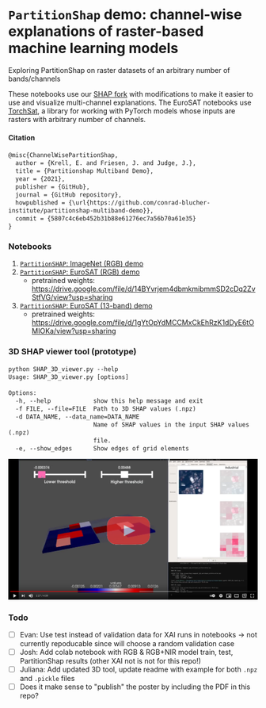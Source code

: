 # `PartitionShap` demo: channel-wise explanations of raster-based machine learning models
Exploring PartitionShap on raster datasets of an arbitrary number of bands/channels

These notebooks use our [SHAP fork](https://github.com/conrad-blucher-institute/shap) with modifications to make it easier to use and visualize multi-channel explanations. 
The EuroSAT notebooks use [TorchSat](https://github.com/sshuair/torchsat), a library for working with PyTorch models whose inputs are rasters with arbitrary number of channels. 

#### Citation

    @misc{ChannelWisePartitionShap,
      author = {Krell, E. and Friesen, J. and Judge, J.},
      title = {Partitionshap Multiband Demo},
      year = {2021},
      publisher = {GitHub},
      journal = {GitHub repository},
      howpublished = {\url{https://github.com/conrad-blucher-institute/partitionshap-multiband-demo}},
      commit = {5807c4c6eb452b31b88e61276ec7a56b70a61e35}
    }

### Notebooks

1. [`PartitionSHAP`: ImageNet (RGB) demo](PartitionSHAP_ImageNet.ipynb)
2. [`PartitionSHAP`: EuroSAT (RGB) demo](PartitionSHAP_EuroSAT_RGB.ipynb)
   * pretrained weights: https://drive.google.com/file/d/14BYvrjem4dbmkmibmmSD2cDq2ZvStfVG/view?usp=sharing
3. [`PartitionSHAP`: EuroSAT (13-band) demo](PartitionSHAP_EuroSAT_13bands.ipynb)
   * pretrained weights: https://drive.google.com/file/d/1gYtOpYdMCCMxCkEhRzK1dDyE6tOMIOKa/view?usp=sharing

### 3D SHAP viewer tool (prototype)

    python SHAP_3D_viewer.py --help
    Usage: SHAP_3D_viewer.py [options]

    Options:
      -h, --help            show this help message and exit
      -f FILE, --file=FILE  Path to 3D SHAP values (.npz)
      -d DATA_NAME, --data_name=DATA_NAME
                            Name of SHAP values in the input SHAP values (.npz)
                            file.
      -e, --show_edges      Show edges of grid elements

[<img src="play_video.png">](https://youtu.be/kNFY6ff996E)


### Todo

- [ ] Evan: Use test instead of validation data for XAI runs in notebooks -> not currently repoducable since will choose a random validation case
- [ ] Josh: Add colab notebook with RGB & RGB+NIR model train, test, PartitionShap results (other XAI not is not for this repo!)
- [ ] Juliana: Add updated 3D tool, update readme with example for both `.npz` and `.pickle` files
- [ ] Does it make sense to "publish" the poster by including the PDF in this repo?
